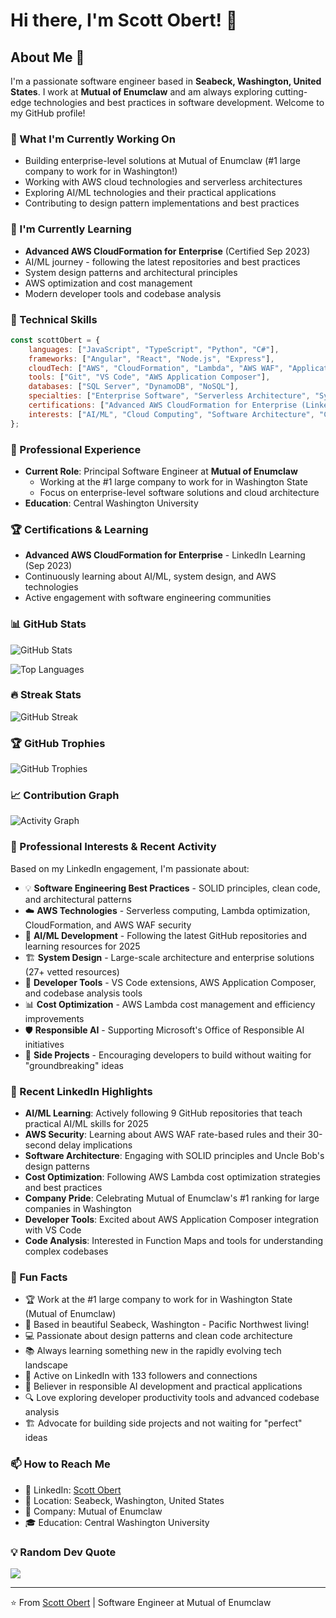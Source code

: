 # Hi there, I'm Scott Obert! 👋

## About Me 🚀

I'm a passionate software engineer based in **Seabeck, Washington, United States**. I work at **Mutual of Enumclaw** and am always exploring cutting-edge technologies and best practices in software development. Welcome to my GitHub profile!

### 🔭 What I'm Currently Working On
- Building enterprise-level solutions at Mutual of Enumclaw (#1 large company to work for in Washington!)
- Working with AWS cloud technologies and serverless architectures
- Exploring AI/ML technologies and their practical applications
- Contributing to design pattern implementations and best practices

### 🌱 I'm Currently Learning
- **Advanced AWS CloudFormation for Enterprise** (Certified Sep 2023)
- AI/ML journey - following the latest repositories and best practices
- System design patterns and architectural principles
- AWS optimization and cost management
- Modern developer tools and codebase analysis

### 💼 Technical Skills
```javascript
const scottObert = {
    languages: ["JavaScript", "TypeScript", "Python", "C#"],
    frameworks: ["Angular", "React", "Node.js", "Express"],
    cloudTech: ["AWS", "CloudFormation", "Lambda", "AWS WAF", "Application Composer"],
    tools: ["Git", "VS Code", "AWS Application Composer"],
    databases: ["SQL Server", "DynamoDB", "NoSQL"],
    specialties: ["Enterprise Software", "Serverless Architecture", "System Design", "Design Patterns"],
    certifications: ["Advanced AWS CloudFormation for Enterprise (LinkedIn, Sep 2023)"],
    interests: ["AI/ML", "Cloud Computing", "Software Architecture", "Cost Optimization", "SOLID Principles"]
};
```

### 🏢 Professional Experience
- **Current Role**: Principal Software Engineer at **Mutual of Enumclaw**
  - Working at the #1 large company to work for in Washington State
  - Focus on enterprise-level software solutions and cloud architecture
- **Education**: Central Washington University

### 🏆 Certifications & Learning
- **Advanced AWS CloudFormation for Enterprise** - LinkedIn Learning (Sep 2023)
- Continuously learning about AI/ML, system design, and AWS technologies
- Active engagement with software engineering communities

### 📊 GitHub Stats
![GitHub Stats](https://github-readme-stats.vercel.app/api?username=sobert-moe&show_icons=true&theme=dark&count_private=true)

![Top Languages](https://github-readme-stats.vercel.app/api/top-langs/?username=sobert-moe&layout=compact&theme=dark)

### 🔥 Streak Stats
![GitHub Streak](https://github-readme-streak-stats.herokuapp.com/?user=sobert-moe&theme=dark)

### 🏆 GitHub Trophies
![GitHub Trophies](https://github-profile-trophy.vercel.app/?username=sobert-moe&theme=darkhub&row=1&column=6)

### 📈 Contribution Graph
![Activity Graph](https://github-readme-activity-graph.vercel.app/graph?username=sobert-moe&theme=react-dark)

### 🎯 Professional Interests & Recent Activity
Based on my LinkedIn engagement, I'm passionate about:
- 💡 **Software Engineering Best Practices** - SOLID principles, clean code, and architectural patterns
- ☁️ **AWS Technologies** - Serverless computing, Lambda optimization, CloudFormation, and AWS WAF security
- 🤖 **AI/ML Development** - Following the latest GitHub repositories and learning resources for 2025
- 🏗️ **System Design** - Large-scale architecture and enterprise solutions (27+ vetted resources)
- 🔧 **Developer Tools** - VS Code extensions, AWS Application Composer, and codebase analysis tools
- 📊 **Cost Optimization** - AWS Lambda cost management and efficiency improvements
- 🛡️ **Responsible AI** - Supporting Microsoft's Office of Responsible AI initiatives
- 🚀 **Side Projects** - Encouraging developers to build without waiting for "groundbreaking" ideas

### 🎯 Recent LinkedIn Highlights
- **AI/ML Learning**: Actively following 9 GitHub repositories that teach practical AI/ML skills for 2025
- **AWS Security**: Learning about AWS WAF rate-based rules and their 30-second delay implications
- **Software Architecture**: Engaging with SOLID principles and Uncle Bob's design patterns
- **Cost Optimization**: Following AWS Lambda cost optimization strategies and best practices
- **Company Pride**: Celebrating Mutual of Enumclaw's #1 ranking for large companies in Washington
- **Developer Tools**: Excited about AWS Application Composer integration with VS Code
- **Code Analysis**: Interested in Function Maps and tools for understanding complex codebases

### 🎯 Fun Facts
- 🏆 Work at the #1 large company to work for in Washington State (Mutual of Enumclaw)
- 🌲 Based in beautiful Seabeck, Washington - Pacific Northwest living!
- 💻 Passionate about design patterns and clean code architecture
- 📚 Always learning something new in the rapidly evolving tech landscape
- 🤝 Active on LinkedIn with 133 followers and connections
- 🎯 Believer in responsible AI development and practical applications
- 🔍 Love exploring developer productivity tools and advanced codebase analysis
- 🏗️ Advocate for building side projects and not waiting for "perfect" ideas

### 📫 How to Reach Me
- 💼 LinkedIn: [Scott Obert](https://www.linkedin.com/in/scott-obert-3a7338b)
- 📍 Location: Seabeck, Washington, United States
- 🏢 Company: Mutual of Enumclaw
- 🎓 Education: Central Washington University

### 💡 Random Dev Quote
![](https://quotes-github-readme.vercel.app/api?type=horizontal&theme=dark)

---

⭐️ From [Scott Obert](https://github.com/sobert-moe) | Software Engineer at Mutual of Enumclaw

<!--
**sobert-moe/sobert-moe** is a ✨ _special_ ✨ repository because its `README.md` (this file) appears on your GitHub profile.
-->
